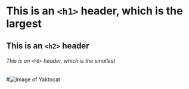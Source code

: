 # This is an `<h1>` header, which is the largest

## This is an `<h2>` header

###### This is an `<h6>` header, which is the smallest


#![Image of Yaktocat](https://octodex.github.com/images/yaktocat.png)
